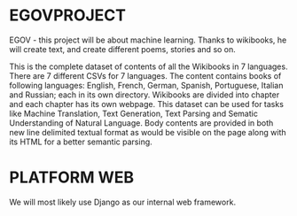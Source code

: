 # EGOVPROJECT

EGOV - this project will be about machine learning. Thanks to wikibooks, he will create text, and create different poems, stories and so on.

This is the complete dataset of contents of all the Wikibooks in 7 languages. There are 7 different CSVs for 7 languages.
The content contains books of following languages: English, French, German, Spanish, Portuguese, Italian and Russian; each in its own directory.
Wikibooks are divided into chapter and each chapter has its own webpage. This dataset can be used for tasks like Machine Translation, Text Generation,
Text Parsing and Sematic Understanding of Natural Language. Body contents are provided in both new line delimited textual format as would be visible 
on the page along with its HTML for a better semantic parsing.


# PLATFORM WEB
We will most likely use Django as our internal web framework.
